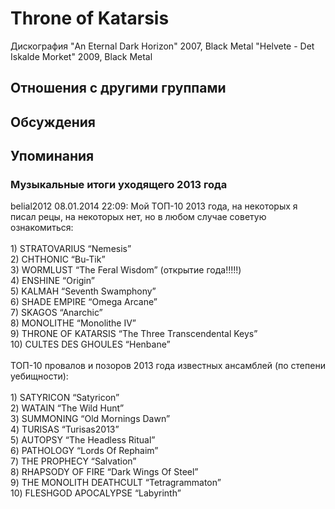 # Throne of Katarsis

Дискография
"An Eternal Dark Horizon" 2007, Black Metal
"Helvete - Det Iskalde Morket" 2009, Black Metal

## Отношения с другими группами


## Обсуждения


## Упоминания

### Музыкальные итоги уходящего 2013 года

belial2012 08.01.2014 22:09:
Мой ТОП-10 2013 года, на некоторых я писал рецы, на некоторых нет, но в любом случае советую ознакомиться:<BR><BR>1)	STRATOVARIUS “Nemesis”<BR>2)	CHTHONIC “Bu-Tik”<BR>3)	WORMLUST “The Feral Wisdom” (открытие года!!!!!)<BR>4)	ENSHINE “Origin”<BR>5)	KALMAH “Seventh Swamphony”<BR>6)	SHADE EMPIRE “Omega Arcane”<BR>7)	SKAGOS “Anarchic”<BR>8)	MONOLITHE “Monolithe IV”<BR>9)	THRONE OF KATARSIS “The Three Transcendental Keys”<BR>10)	 CULTES DES GHOULES “Henbane”<BR><BR>ТОП-10 провалов и позоров 2013 года известных ансамблей (по степени уебищности):<BR><BR>1)	SATYRICON “Satyricon”<BR>2)	WATAIN “The Wild Hunt”<BR>3)	SUMMONING “Old Mornings Dawn”<BR>4)	TURISAS “Turisas2013”<BR>5)	AUTOPSY “The Headless Ritual”<BR>6)	PATHOLOGY “Lords Of Rephaim”<BR>7)	THE PROPHECY “Salvation”<BR>8)	RHAPSODY OF FIRE “Dark Wings Of Steel”<BR>9)	THE MONOLITH DEATHCULT “Tetragrammaton”<BR>10)	 FLESHGOD APOCALYPSE “Labyrinth”<BR>

